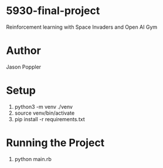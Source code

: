# 5930-final-project
Reinforcement learning with Space Invaders and Open AI Gym

# Author
Jason Poppler

# Setup
1. python3 -m venv ./venv
2. source venv/bin/activate
3. pip install -r requirements.txt

# Running the Project
1. python main.rb

